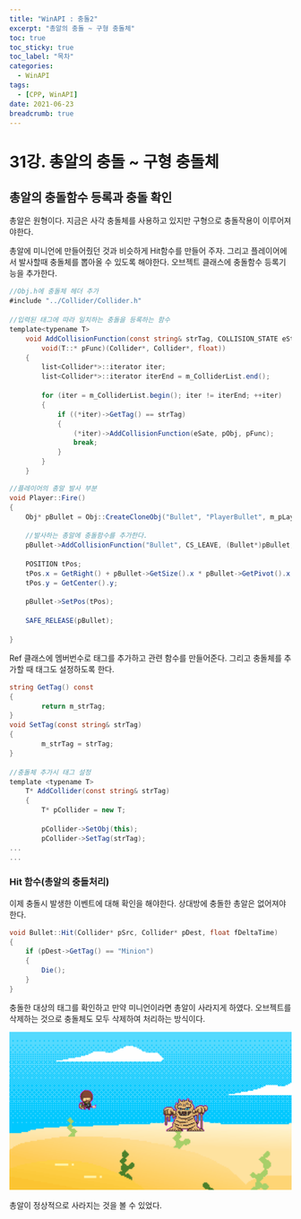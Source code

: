```yaml
---
title: "WinAPI : 충돌2"
excerpt: "총알의 충돌 ~ 구형 충돌체"
toc: true
toc_sticky: true
toc_label: "목차"
categories:
  - WinAPI
tags:
  - [CPP, WinAPI]
date: 2021-06-23
breadcrumb: true
---
```


# 31강. 총알의 충돌 ~ 구형 충돌체

## 총알의 충돌함수 등록과 충돌 확인

총알은 원형이다. 지금은 사각 충돌체를 사용하고 있지만 구형으로 충돌작용이 이루어져야한다.

총알에 미니언에 만들어줬던 것과 비슷하게 Hit함수를 만들어 주자. 그리고 플레이어에서 발사할때 충돌체를 뽑아올 수 있도록 해야한다. 오브젝트 클래스에 충돌함수 등록기능을 추가한다.

```csharp
//Obj.h에 충돌체 헤더 추가
#include "../Collider/Collider.h"

//입력된 태그에 따라 일치하는 충돌을 등록하는 함수
template<typename T>
	void AddCollisionFunction(const string& strTag, COLLISION_STATE eState, T* pObj,
		void(T::* pFunc)(Collider*, Collider*, float))
	{
		list<Collider*>::iterator iter;
		list<Collider*>::iterator iterEnd = m_ColliderList.end();

		for (iter = m_ColliderList.begin(); iter != iterEnd; ++iter)
		{
			if ((*iter)->GetTag() == strTag)
			{
				(*iter)->AddCollisionFunction(eSate, pObj, pFunc);
				break;
			}
		}
	}
```

```csharp
//플레이어의 총알 발사 부분
void Player::Fire()
{
	Obj* pBullet = Obj::CreateCloneObj("Bullet", "PlayerBullet", m_pLayer);

	//발사하는 총알에 충돌함수를 추가한다.
	pBullet->AddCollisionFunction("Bullet", CS_LEAVE, (Bullet*)pBullet, &Bullet::Hit);

	POSITION tPos;
	tPos.x = GetRight() + pBullet->GetSize().x * pBullet->GetPivot().x;
	tPos.y = GetCenter().y;

	pBullet->SetPos(tPos);

	SAFE_RELEASE(pBullet);

}
```

Ref 클래스에 멤버번수로 태그를 추가하고 관련 함수를 만들어준다. 그리고 충돌체를 추가할 때 태그도 설정하도록 한다.

```csharp
string GetTag() const
{
		return m_strTag;
}
void SetTag(const string& strTag)
{
		m_strTag = strTag;
}

//충돌체 추가시 태그 설정
template <typename T>
	T* AddCollider(const string& strTag)
	{
		T* pCollider = new T;

		pCollider->SetObj(this);
		pCollider->SetTag(strTag);
...
...
```

### Hit 함수(총알의 충돌처리)

이제 충돌시 발생한 이벤트에 대해 확인을 해야한다. 상대방에 충돌한 총알은 없어져야한다.

```csharp
void Bullet::Hit(Collider* pSrc, Collider* pDest, float fDeltaTime)
{
	if (pDest->GetTag() == "Minion")
	{
		Die();
	}
}
```

충돌한 대상의 태그를 확인하고 만약 미니언이라면 총알이 사라지게 하였다. 오브젝트를 삭제하는 것으로 충돌체도 모두 삭제하여 처리하는 방식이다.

![/assets/images/posts/2021-06-23/winapi31/winapi31_1.gif](/assets/images/posts/2021-06-23/winapi31/winapi31_1.gif)

총알이 정상적으로 사라지는 것을 볼 수 있었다.
